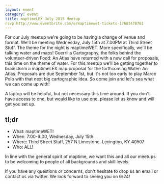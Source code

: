 ```yaml
---
layout: event
category: event
title: maptimeLEX July 2015 Meetup
rsvp:http://www.eventbrite.com/e/maptimewet-tickets-17683478761
---
```


For our July meetup we're going to be having a change of venue and format. We'll be meeting Wednesday, July 15th at 7:00PM at Third Street Stuff. The theme for the night is maptimeWET. More specifically, we'll be talking water and maps! Guerrilla Cartography, the folks behind the volunteer-driven Food: An Atlas have returned with a new call for proposals, this time on the theme of water. For this meetup we'll be getting together to brainstorm a maptimeLEX map proposal for the forthcoming Water: An Atlas. Proposals are due September 1st, but it's not too early to play Marco Polo with that next big cartographic idea. So come join and let's sea what we can come up with!

A laptop will be helpful, but not necessary this time around. If you don't have access to one, but would like to use one, please let us know and will get you set up. 
 

## tl;dr

- What: maptimeWET!
- When: 7:00-9:00, Wednesday, July 15th
- Where: Third Street Stuff, 257 N Limestone, Lexington, KY 40507
- Who: ALL!
 
In line with the general spirit of maptime, we want this and all our meetups to be welcoming to people of all backgrounds and skill levels. 

If you have any questions or concerns, don't hesitate to drop us an email or contact us via twitter. We look forward to seeing you on 6/24!

<div id='map' class='row8 fill-blue col12 map space-bottom2'></div>
<script>
var map = L.mapbox.map('map', 'maptastik.j354k5k8')
    .setView([38.04746, -84.49253], 17);

var marker = L.mapbox.featureLayer({
  'type': 'Feature',
  'properties': {
    'title': 'Third Street Stuff',
    'description': '257 N Limestone,<br>Lexington, Kentucky<br>40507',
    'marker-color': '#ff8888'
  },
  'geometry': {
    'type': 'Point',38.04940538.04746]
  }
}).addTo(map);

marker.eachLayer(function(m) {
    m.openPopup();
});
</script>